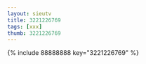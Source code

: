 ```yaml
--- 
layout: sieutv
title: 3221226769
tags: [xxx]
thumb: 3221226769
---
```

{% include 88888888 key="3221226769" %} 
